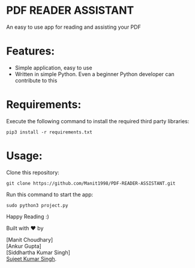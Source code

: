 # PDF READER ASSISTANT
An easy to use app for reading and assisting your PDF

# Features:

* Simple application, easy to use
* Written in simple Python. Even a beginner Python developer can contribute to this

# Requirements:

Execute the following command to install the required third party libraries:<br />

`pip3 install -r requirements.txt`

# Usage:
Clone this repository:

`git clone https://github.com/Manit1998/PDF-READER-ASSISTANT.git`

Run this command to start the app:

`sudo python3 project.py`

Happy Reading :)

Built with ♥ by 

[Manit Choudhary]<br/>
[Ankur Gupta]<br/>
[Siddhartha Kumar Singh]<br/>
[Sujeet Kumar Singh](https://powerfist01.github.io/).


